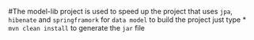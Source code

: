 #The model-lib project is used to speed up the project that uses `jpa`, `hibenate` and `springframork` for `data model`
to  build the project just type
	* `mvn clean install` to generate the `jar` file
